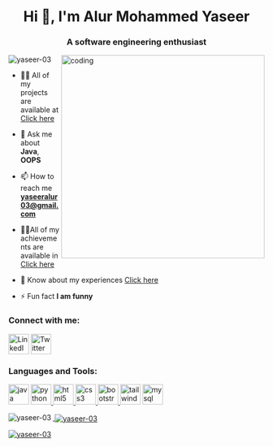<h1 align="center">Hi 👋, I'm Alur Mohammed Yaseer</h1>
<h3 align="center">A software engineering enthusiast</h3>
<img align="right" alt="coding" width="400" src="https://i.pinimg.com/originals/6e/a8/c6/6ea8c68dfa924bc2e6a9abe3e473087a.gif">

<p align="left"> <img src="https://komarev.com/ghpvc/?username=yaseer-03&label=Profile%20views&color=0e75b6&style=flat" alt="yaseer-03" /> </p>

<!-- 🌱 I’m currently learning **Spring, DSA, MySQL** --> 

- 👨‍💻 All of my projects are available at [Click here](https://github.com/Yaseer-03)

- 💬 Ask me about **Java**, **OOPS**

- 📫 How to reach me **yaseeralur03@gmail.com**

- 🧑‍🎓All of my achievements are available in [Click here](https://github.io/Portfolio)

- 📄 Know about my experiences [Click here](https://yaseer-03.github.io/Portfolio/images/certificates/Resume.pdf)

- ⚡ Fun fact **I am funny**

<h3 align="left">Connect with me:</h3>
<p align="left">
<a href="https://www.linkedin.com/in/alur-mohammed-yaseer-43b249217/" target="_blank"><img align="center" src="https://img.icons8.com/fluent/48/000000/linkedin.png" alt="LinkedIn" height="40" width="40" /></a>
<a href="https://twitter.com/yaseeralur03" target="blank"><img align="center" src="https://img.icons8.com/fluent/48/000000/twitter.png" alt="Twitter" height="40" width="40" /></a>
</p>

<h3 align="left">Languages and Tools:</h3>
<p align="left">
<a href="https://www.java.com" target="_blank" rel="noreferrer"><img src="https://img.icons8.com/color/48/000000/java-coffee-cup-logo.png" alt="java" width="40" height="40"/></a>
<a href="https://www.python.org" target="_blank" rel="noreferrer"><img src="https://img.icons8.com/color/48/000000/python.png" alt="python" width="40" height="40"/>
</a>
</a><a href="https://www.w3.org/html/" target="blank" rel="noreferrer"><img src="https://img.icons8.com/color/48/000000/html-5.png" alt="html5" width="40" height="40"/>
</a><a href="https://www.w3schools.com/css/" target="blank" rel="noreferrer"><img src="https://img.icons8.com/color/48/000000/css3.png" alt="css3" width="40" height="40"/>
</a><a href="https://getbootstrap.com" target="_blank" rel="noreferrer"><img src="https://img.icons8.com/color/48/000000/bootstrap.png" alt="bootstrap" width="40" height="40"/>
</a><img src="https://www.vectorlogo.zone/logos/tailwindcss/tailwindcss-icon.svg" alt="tailwind" width="40" height="40"/> </a><a href="https://www.mysql.com/" target="blank" rel="noreferrer"><img src="https://img.icons8.com/color/48/000000/mysql.png" alt="mysql" width="40" height="40"/></a><a href="https://spring.io/" target="_blank" rel="noreferrer"> <!--<img src="https://www.vectorlogo.zone/logos/springio/springio-icon.svg" alt="spring" width="40" height="40"/>--> </a> <a href="https://tailwindcss.com/" target="_blank" rel="noreferrer">
</p>

<p><img align="left" src="https://github-readme-stats.vercel.app/api/top-langs?username=yaseer-03&show_icons=true&locale=en&layout=compact" alt="yaseer-03" /></p>

<p>&nbsp;<img align="center" src="https://github-readme-stats.vercel.app/api?username=yaseer-03&show_iconstrue&locale=en" alt="yaseer-03" /></p>

<p><img align="center" src="https://github-readme-streak-stats.herokuapp.com/?user=yaseer-03&" alt="yaseer-03" /></p>

